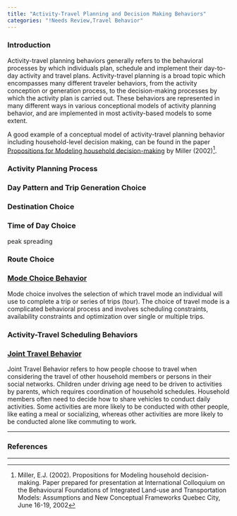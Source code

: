 ```yaml
---
title: "Activity-Travel Planning and Decision Making Behaviors"
categories: "!Needs Review,Travel Behavior"
---
```


### Introduction

Activity-travel planning behaviors generally refers to the behavioral processes by which individuals plan, schedule and implement their day-to-day activity and travel plans. Activity-travel planning is a broad topic which encompasses many different traveler behaviors, from the activity conception or generation process, to the decision-making processes by which the activity plan is carried out. These behaviors are represented in many different ways in various conceptional models of activity planning behavior, and are implemented in most activity-based models to some extent.

A good example of a conceptual model of activity-travel planning behavior including household-level decision making, can be found in the paper [Propositions for Modeling household decision-making](Propositions_for_Modeling_household_decision-making) by Miller (2002)[^1].

### Activity Planning Process

### Day Pattern and Trip Generation Choice

### Destination Choice

### Time of Day Choice

peak spreading

### Route Choice

### [Mode Choice Behavior](Mode_Choice_Behavior)

Mode choice involves the selection of which travel mode an individual will use to complete a trip or series of trips (tour). The choice of travel mode is a complicated behavioral process and involves scheduling constraints, availability constraints and optimization over single or multiple trips.

### Activity-Travel Scheduling Behaviors

### [Joint Travel Behavior](Joint_Travel_Behavior)

Joint Travel Behavior refers to how people choose to travel when considering the travel of other household members or persons in their social networks. Children under driving age need to be driven to activities by parents, which requires coordination of household schedules. Household members often need to decide how to share vehicles to conduct daily activities. Some activities are more likely to be conducted with other people, like eating a meal or socializing, whereas other activities are more likely to be conducted alone like commuting to work.

------------------------------------------------------------------------

### References

------------------------------------------------------------------------

[^1]: Miller, E.J. (2002). Propositions for Modeling household decision-making. Paper prepared for presentation at International Colloquium on the Behavioural Foundations of Integrated Land-use and Transportation Models: Assumptions and New Conceptual Frameworks Quebec City, June 16-19, 2002

